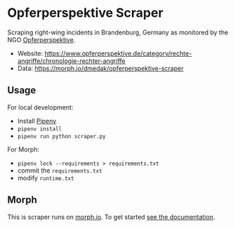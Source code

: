 # Opferperspektive Scraper

Scraping right-wing incidents in Brandenburg, Germany as monitored by the NGO [Opferperspektive](https://www.opferperspektive.de/).

-   Website: <https://www.opferperspektive.de/category/rechte-angriffe/chronologie-rechter-angriffe>
-   Data: <https://morph.io/dmedak/opferperspektive-scraper>

## Usage

For local development:

-   Install [Pipenv](https://github.com/pypa/pipenv)
-   `pipenv install`
-   `pipenv run python scraper.py`

For Morph:

-   `pipenv lock --requirements > requirements.txt`
-   commit the `requirements.txt`
-   modify `runtime.txt`

## Morph

This is scraper runs on [morph.io](https://morph.io). To get started [see the documentation](https://morph.io/documentation).
